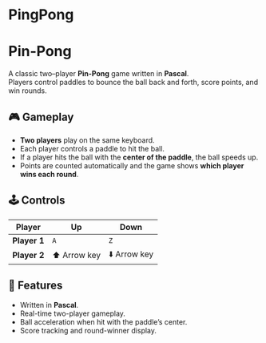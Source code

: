 # PingPong

# Pin-Pong

A classic two–player **Pin-Pong** game written in **Pascal**.  
Players control paddles to bounce the ball back and forth, score points, and win rounds.

## 🎮 Gameplay

- **Two players** play on the same keyboard.
- Each player controls a paddle to hit the ball.
- If a player hits the ball with the **center of the paddle**, the ball speeds up.
- Points are counted automatically and the game shows **which player wins each round**.

## 🕹️ Controls

| Player | Up | Down |
|--------|-----|------|
| **Player 1** | `A` | `Z` |
| **Player 2** | ⬆️ Arrow key | ⬇️ Arrow key |

## 📝 Features

- Written in **Pascal**.
- Real-time two-player gameplay.
- Ball acceleration when hit with the paddle’s center.
- Score tracking and round-winner display.


